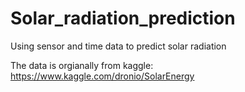 # Solar_radiation_prediction
 Using sensor and time data to predict solar radiation

The data is orgianally from kaggle: https://www.kaggle.com/dronio/SolarEnergy
